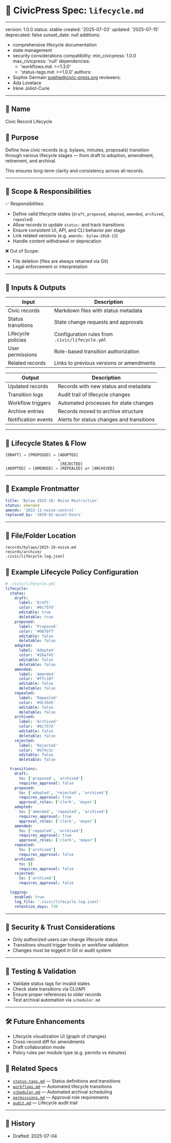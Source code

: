 # 🔄 CivicPress Spec: `lifecycle.md`

---
version: 1.0.0
status: stable
created: '2025-07-03'
updated: '2025-07-15'
deprecated: false
sunset_date: null
additions:

- comprehensive lifecycle documentation
- state management
- security considerations
compatibility:
  min_civicpress: 1.0.0
  max_civicpress: 'null'
  dependencies:
  - 'workflows.md: >=1.3.0'
  - 'status-tags.md: >=1.0.0'
authors:
- Sophie Germain <sophie@civic-press.org>
reviewers:
- Ada Lovelace
- Irène Joliot-Curie

---

## 📛 Name

Civic Record Lifecycle

## 🎯 Purpose

Define how civic records (e.g. bylaws, minutes, proposals) transition through
various lifecycle stages — from draft to adoption, amendment, retirement, and
archival.

This ensures long-term clarity and consistency across all records.

---

## 🧩 Scope & Responsibilities

✅ Responsibilities:

- Define valid lifecycle states (`draft`, `proposed`, `adopted`, `amended`,
  `archived`, `repealed`)
- Allow records to update `status:` and track transitions
- Ensure consistent UI, API, and CLI behavior per stage
- Link related versions (e.g. `amends: bylaw-2018-12`)
- Handle content withdrawal or deprecation

❌ Out of Scope:

- File deletion (files are always retained via Git)
- Legal enforcement or interpretation

---

## 🔗 Inputs & Outputs

| Input                    | Description                           |
| ------------------------ | ------------------------------------- |
| Civic records            | Markdown files with status metadata |
| Status transitions       | State change requests and approvals |
| Lifecycle policies       | Configuration rules from `.civic/lifecycle.yml` |
| User permissions         | Role-based transition authorization |
| Related records          | Links to previous versions or amendments |

| Output                   | Description                           |
| ------------------------ | ------------------------------------- |
| Updated records          | Records with new status and metadata |
| Transition logs          | Audit trail of lifecycle changes |
| Workflow triggers        | Automated processes for state changes |
| Archive entries          | Records moved to archive structure |
| Notification events      | Alerts for status changes and transitions |

---

## 🔗 Lifecycle States & Flow

```text
[DRAFT] → [PROPOSED] → [ADOPTED]
                       ↘
                        [REJECTED]
[ADOPTED] → [AMENDED] → [REPEALED] or [ARCHIVED]
```

---

## 📘 Example Frontmatter

```yaml
title: 'Bylaw 2025-18: Noise Restriction'
status: amended
amends: '2022-11-noise-control'
replaced_by: '2028-02-quiet-hours'
```

---

## 📂 File/Folder Location

```
records/bylaws/2025-18-noise.md
records/archive/
.civic/lifecycle.log.jsonl
```

## 📝 Example Lifecycle Policy Configuration

```yaml
# .civic/lifecycle.yml
lifecycle:
  states:
    draft:
      label: 'Draft'
      color: '#6c757d'
      editable: true
      deletable: true
    proposed:
      label: 'Proposed'
      color: '#007bff'
      editable: false
      deletable: false
    adopted:
      label: 'Adopted'
      color: '#28a745'
      editable: false
      deletable: false
    amended:
      label: 'Amended'
      color: '#ffc107'
      editable: false
      deletable: false
    repealed:
      label: 'Repealed'
      color: '#dc3545'
      editable: false
      deletable: false
    archived:
      label: 'Archived'
      color: '#6c757d'
      editable: false
      deletable: false
    rejected:
      label: 'Rejected'
      color: '#e74c3c'
      editable: false
      deletable: false

  transitions:
    draft:
      to: ['proposed', 'archived']
      requires_approval: false
    proposed:
      to: ['adopted', 'rejected', 'archived']
      requires_approval: true
      approval_roles: ['clerk', 'mayor']
    adopted:
      to: ['amended', 'repealed', 'archived']
      requires_approval: true
      approval_roles: ['clerk', 'mayor']
    amended:
      to: ['repealed', 'archived']
      requires_approval: true
      approval_roles: ['clerk', 'mayor']
    repealed:
      to: ['archived']
      requires_approval: false
    archived:
      to: []
      requires_approval: false
    rejected:
      to: ['archived']
      requires_approval: false

  logging:
    enabled: true
    log_file: '.civic/lifecycle.log.jsonl'
    retention_days: 730
```

---

## 🔐 Security & Trust Considerations

- Only authorized users can change lifecycle status
- Transitions should trigger hooks or workflow validation
- Changes must be logged in Git or audit system

---

## 🧪 Testing & Validation

- Validate status tags for invalid states
- Check state transitions via CLI/API
- Ensure proper references to older records
- Test archival automation via `scheduler.md`

---

## 🛠️ Future Enhancements

- Lifecycle visualization UI (graph of changes)
- Cross-record diff for amendments
- Draft collaboration mode
- Policy rules per module type (e.g. permits vs minutes)

## 🔗 Related Specs

- [`status-tags.md`](./status-tags.md) — Status definitions and transitions
- [`workflows.md`](./workflows.md) — Automated lifecycle transitions
- [`scheduler.md`](./scheduler.md) — Automated archival scheduling
- [`permissions.md`](./permissions.md) — Approval role requirements
- [`audit.md`](./audit.md) — Lifecycle audit trail

---

## 📅 History

- Drafted: 2025-07-04
